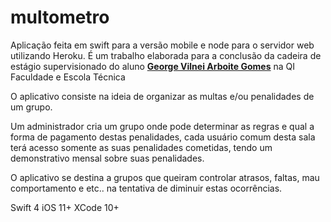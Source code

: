 # multometro

Aplicação feita em swift para a versão mobile e node para o servidor web utilizando Heroku.
É um trabalho elaborada para a conclusão da cadeira de estágio supervisionado do aluno
<b> <a href="https://www.linkedin.com/in/georgegomees/"> George Vilnei Arboite Gomes</a></b> na QI Faculdade e Escola Técnica 

O aplicativo consiste na ideia de organizar as multas e/ou penalidades de um grupo.

Um administrador cria um grupo onde pode determinar as regras e qual a forma de pagamento 
destas penalidades, cada usuário comum desta sala terá acesso somente as suas penalidades 
cometidas, tendo um demonstrativo mensal sobre suas penalidades.

O aplicativo se destina a grupos que queiram controlar atrasos, faltas, mau comportamento e etc.. na tentativa 
de diminuir estas ocorrências.

Swift 4 
iOS 11+
XCode 10+
